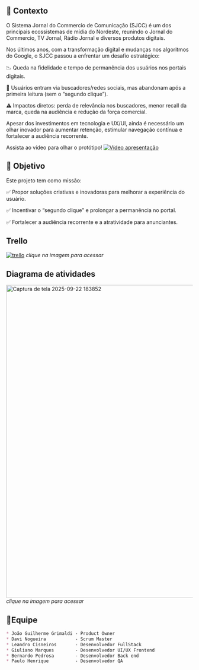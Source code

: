 ## 📌 Contexto

O Sistema Jornal do Commercio de Comunicação (SJCC) é um dos principais ecossistemas de mídia do Nordeste, reunindo o Jornal do Commercio, TV Jornal, Rádio Jornal e diversos produtos digitais.

Nos últimos anos, com a transformação digital e mudanças nos algoritmos do Google, o SJCC passou a enfrentar um desafio estratégico:

📉 Queda na fidelidade e tempo de permanência dos usuários nos portais digitais.

🚪 Usuários entram via buscadores/redes sociais, mas abandonam após a primeira leitura (sem o “segundo clique”).

⚠️ Impactos diretos: perda de relevância nos buscadores, menor recall da marca, queda na audiência e redução da força comercial.

Apesar dos investimentos em tecnologia e UX/UI, ainda é necessário um olhar inovador para aumentar retenção, estimular navegação contínua e fortalecer a audiência recorrente.

Assista ao vídeo para olhar o protótipo!
[![Vídeo apresentação](https://img.youtube.com/vi/3abl36UdnpI/0.jpg)](https://www.youtube.com/watch?v=3abl36UdnpI)

## 🎯 Objetivo

Este projeto tem como missão:

✅ Propor soluções criativas e inovadoras para melhorar a experiência do usuário.

✅ Incentivar o “segundo clique” e prolongar a permanência no portal.

✅ Fortalecer a audiência recorrente e a atratividade para anunciantes.

## Trello

[<img src="https://media.discordapp.net/attachments/992910018884157512/1414757547109253210/Captura_de_tela_2025-09-08_204055.png?ex=68c0bb24&is=68bf69a4&hm=2553161dee36b7b6fb7b1f9e82644f44a1c3b417a4f69ab0c70e8efe1b5f104c&=&format=webp&quality=lossless&width=1836&height=665" alt="trello"/>](https://trello.com/b/8QGMvlDE/equipe-5
)
_clique na imagem para acessar_

## Diagrama de atividades
[<img width="1282" height="843" alt="Captura de tela 2025-09-22 183852" src="https://github.com/user-attachments/assets/0b3af28b-b2c9-4952-a185-310be2d9a0d2" alt="Diagrama de atividades"/>](https://www.figma.com/board/mF6NNa4LdqjyFhooVBUAQ1/Sem-t%C3%ADtulo?node-id=0-1&t=RYKcdJbjjvjZWvEX-1)
_clique na imagem para acessar_


## 👥Equipe
```md
* João Guilherme Grimaldi - Product Owner
* Davi Nogueira           - Scrum Master
* Leandro Cisneiros       - Desenvolvedor FullStack
* Giuliano Marques        - Desenvolvedor UI/UX Frontend
* Bernardo Pedrosa        - Desenvolvedor Back end
* Paulo Henrique          - Desenvolvedor QA
```
